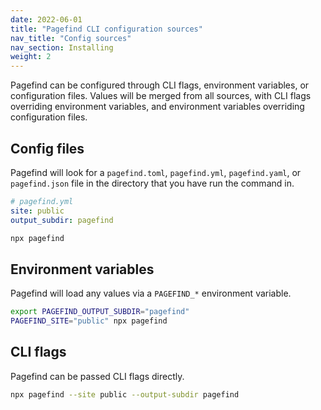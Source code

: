 ```yaml
---
date: 2022-06-01
title: "Pagefind CLI configuration sources"
nav_title: "Config sources"
nav_section: Installing
weight: 2
---
```


Pagefind can be configured through CLI flags, environment variables, or configuration files. Values will be merged from all sources, with CLI flags overriding environment variables, and environment variables overriding configuration files.

## Config files

Pagefind will look for a `pagefind.toml`, `pagefind.yml`, `pagefind.yaml`, or `pagefind.json` file in the directory that you have run the command in.

```yaml
# pagefind.yml
site: public
output_subdir: pagefind
```
```bash
npx pagefind
```

## Environment variables

Pagefind will load any values via a `PAGEFIND_*` environment variable.

```bash
export PAGEFIND_OUTPUT_SUBDIR="pagefind"
PAGEFIND_SITE="public" npx pagefind
```

## CLI flags

Pagefind can be passed CLI flags directly.

```bash
npx pagefind --site public --output-subdir pagefind
```
